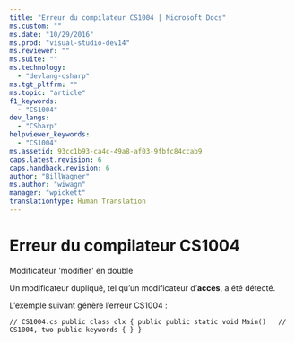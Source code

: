 ```yaml
---
title: "Erreur du compilateur CS1004 | Microsoft Docs"
ms.custom: ""
ms.date: "10/29/2016"
ms.prod: "visual-studio-dev14"
ms.reviewer: ""
ms.suite: ""
ms.technology: 
  - "devlang-csharp"
ms.tgt_pltfrm: ""
ms.topic: "article"
f1_keywords: 
  - "CS1004"
dev_langs: 
  - "CSharp"
helpviewer_keywords: 
  - "CS1004"
ms.assetid: 93cc1b93-ca4c-49a8-af03-9fbfc84ccab9
caps.latest.revision: 6
caps.handback.revision: 6
author: "BillWagner"
ms.author: "wiwagn"
manager: "wpickett"
translationtype: Human Translation
---
```

# Erreur du compilateur CS1004
Modificateur 'modifier' en double  
  
 Un modificateur dupliqué, tel qu’un modificateur d’**accès**, a été détecté.  
  
 L’exemple suivant génère l’erreur CS1004 :  
  
```  
// CS1004.cs public class clx { public public static void Main()   // CS1004, two public keywords { } }  
```